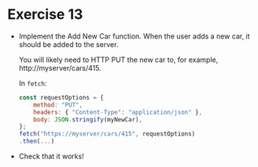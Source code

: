 # Exercise 13

- Implement the Add New Car function. When the user adds
  a new car, it should be added to the server.

  You will likely need to HTTP PUT the new car to,
  for example, http://myserver/cars/415.

  In `fetch`:

  ```javascript
  const requestOptions = {
      method: "PUT",
      headers: { "Content-Type": "application/json" },
      body: JSON.stringify(myNewCar),
  };
  fetch("https://myserver/cars/415", requestOptions)
  .then(...)
  ```

- Check that it works!
